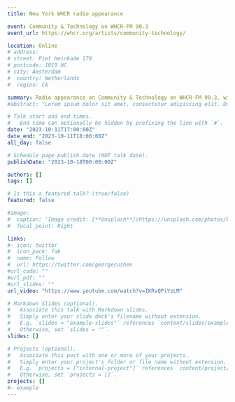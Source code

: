 ```yaml
---
title: New York WHCR radio appearance

event: Community & Technology on WHCR-FM 90.3
event_url: https://whcr.org/artists/community-technology/

location: Online
# address:
# street: Piet Heinkade 179
# postcode: 1019 HC
# city: Amsterdam
#  country: Netherlands
#  region: CA

summary: Radio appearance on Community & Technology on WHCR-FM 90.3, with hosts Stuart Reid and Dave Burstein. We discussed the risks and opportunities of artificial intelligence.
#abstract: "Lorem ipsum dolor sit amet, consectetur adipiscing elit. Duis posuere tellusac convallis placerat. Proin tincidunt magna sed ex sollicitudin condimentum. Sed ac faucibus dolor, scelerisque sollicitudin nisi. Cras purus urna, suscipit quis sapien eu, pulvinar tempor diam."

# Talk start and end times.
#   End time can optionally be hidden by prefixing the line with `#`.
date: "2023-10-11T17:00:00Z"
date_end: "2023-10-11T18:00:00Z"
all_day: false

# Schedule page publish date (NOT talk date).
publishDate: "2023-10-18T00:00:00Z"

authors: []
tags: []

# Is this a featured talk? (true/false)
featured: false

#image:
#  caption: 'Image credit: [**Unsplash**](https://unsplash.com/photos/bzdhc5b3Bxs)'
#  focal_point: Right

links: 
#- icon: twitter
#  icon_pack: fab
#  name: Follow
#  url: https://twitter.com/georgecushen
#url_code: ""
#url_pdf: ""
#url_slides: ""
url_video: "https://www.youtube.com/watch?v=IKRvQPiYzLM"

# Markdown Slides (optional).
#   Associate this talk with Markdown slides.
#   Simply enter your slide deck's filename without extension.
#   E.g. `slides = "example-slides"` references `content/slides/example-slides.md`.
#   Otherwise, set `slides = ""`.
slides: []

# Projects (optional).
#   Associate this post with one or more of your projects.
#   Simply enter your project's folder or file name without extension.
#   E.g. `projects = ["internal-project"]` references `content/project/deep-learning/index.md`.
#   Otherwise, set `projects = []`.
projects: []
#- example
---
```

